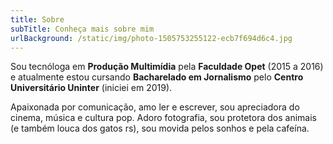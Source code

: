 ```yaml
---
title: Sobre
subTitle: Conheça mais sobre mim
urlBackground: /static/img/photo-1505753255122-ecb7f694d6c4.jpg
---
```

Sou tecnóloga em **Produção Multimídia** pela **Faculdade Opet** (2015 a 2016) e atualmente estou cursando **Bacharelado em Jornalismo** pelo **Centro Universitário Uninter** (iniciei em 2019). 

Apaixonada por comunicação, amo ler e escrever, sou apreciadora do cinema, música e cultura pop. Adoro fotografia, sou protetora dos animais (e também louca dos gatos rs), sou movida pelos sonhos e pela cafeína.
